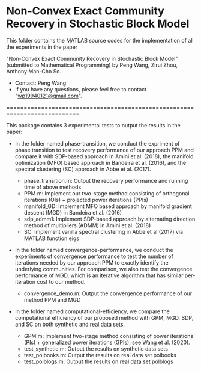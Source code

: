 # Non-Convex Exact Community Recovery in Stochastic Block Model

This folder contains the MATLAB source codes for the implementation of all the experiments in the paper

"Non-Convex Exact Community Recovery in Stochastic Block Model" (submitted to Mathematical Programming)
by Peng Wang, Zirui Zhou, Anthony Man-Cho So.

* Contact: Peng Wang
* If you have any questions, please feel free to contact "wp19940121@gmail.com".

===========================================================================

This package contains 3 experimental tests to output the results in the paper:

* In the folder named phase-transition, we conduct the expriment of phase transition to test recovery performance of our approach PPM and compare it with SDP-based approach in Amini et al. (2018), the manifold optimization (MFO) based approach in Bandeira et al. (2016), and the spectral clustering (SC) approach in Abbe et al. (2017).
  - phase_transition.m: Output the recovery performance and running time of above methods
  - PPM.m: Implement our two-stage method consisting of orthogonal iterations (OIs) + projected power iterations (PPIs)
  - manifold_GD: Implement MFO based approach by manifold gradient descent (MGD) in Bandeira et al. (2016)
  - sdp_admm1: Implement SDP-based approach by alternating direction method of multipliers (ADMM) in Amini et al. (2018)
  - SC: Implement vanilla spectral clustering in Abbe et al (2017) via MATLAB function eigs

* In the folder named convergence-performance, we conduct the experiments of convergence performance to test the number of iterations needed by our approach
PPM to exactly identify the underlying communities. For comparison, we also test the convergence performance of MGD, which is an iterative algorithm that has similar per-iteration
cost to our method.
  - convergence_demo.m: Output the convergence performance of our method PPM and MGD

* In the folder named computational-efficiency, we compare the computational efficiency of our proposed method with GPM, MGD, SDP, and SC on both synthetic and real data sets. 
  - GPM.m: Implement two-stage method consisting of power iterations (PIs) + generalized power iterations (GPIs); see Wang et al. (2020). 
  - test_synthetic.m: Output the results on synthetic data sets
  - test_polbooks.m: Output the results on real data set polbooks
  - test_polblogs.m: Output the results on real data set polblogs
